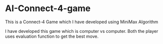 # AI-Connect-4-game
This is a Connect-4 Game which I have developed using MiniMax Algorithm

I have developed this game which is computer vs computer. Both the player uses evaluation function to get the best move.
